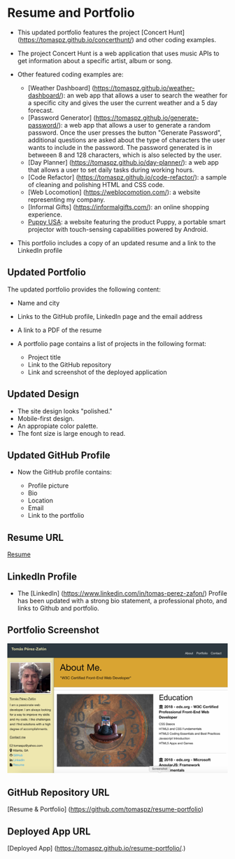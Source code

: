 # Resume and Portfolio

* This updated portfolio features the project [Concert Hunt] (https://tomaspz.github.io/concerthunt/) and other coding examples. 
* The project Concert Hunt is a web application that uses music APIs to get information about a specific artist, album or song.

* Other featured coding examples are:
   * [Weather Dashboard] (https://tomaspz.github.io/weather-dashboard/): an web app that allows a user to search the weather for a specific city and gives the user the current weather and a 5 day forecast.
   * [Password Generator] (https://tomaspz.github.io/generate-password/): a web app that allows a user to generate a random password. Once the user presses the button "Generate Password", additional questions are asked about the type of characters the user wants to include in the password. The password generated is in betweeen 8 and 128 characters, which is also selected by the user.
   * [Day Planner] (https://tomaspz.github.io/day-planner/): a web app that allows a user to set daily tasks during working hours.
   * [Code Refactor] (https://tomaspz.github.io/code-refactor/): a sample of cleaning and polishing HTML and CSS code.
   * [Web Locomotion] (https://weblocomotion.com/): a website representing my company.
   * [Informal Gifts] (https://informalgifts.com/): an online shopping experience.
   * [Puppy USA](https://puppy-usa.com/): a website featuring the product Puppy, a portable smart projector with touch-sensing capabilities powered by Android.

* This portfolio includes a copy of an updated resume and a link to the LinkedIn profile

## Updated Portfolio

The updated portfolio provides the following content:

* Name and city
* Links to the GitHub profile, LinkedIn page and the email address
* A link to a PDF of the resume
* A portfolio page contains a list of projects in the following format:

  * Project title
  * Link to the GitHub repository
  * Link and screenshot of the deployed application


## Updated Design

* The site design looks "polished." 
* Mobile-first design.
* An appropiate color palette.
* The font size is large enough to read.


## Updated GitHub Profile 

* Now the GitHub profile contains: 

    * Profile picture
    * Bio
    * Location
    * Email
    * Link to the portfolio

## Resume URL

[Resume](./assets/docs/TPZ-Resume.pdf)

## LinkedIn Profile 

* The [LinkedIn] (https://www.linkedin.com/in/tomas-perez-zafon/) Profile has been updated with a strong bio statement, a professional photo, and links to Github and portfolio.

## Portfolio Screenshot

![image](https://github.com/tomaspz/resume-portfolio/blob/master/assets/img/screenshot-resume-portfolio.png)


## GitHub Repository URL

[Resume & Portfolio] (https://github.com/tomaspz/resume-portfolio)

## Deployed App URL

[Deployed App] (https://tomaspz.github.io/resume-portfolio/.)
